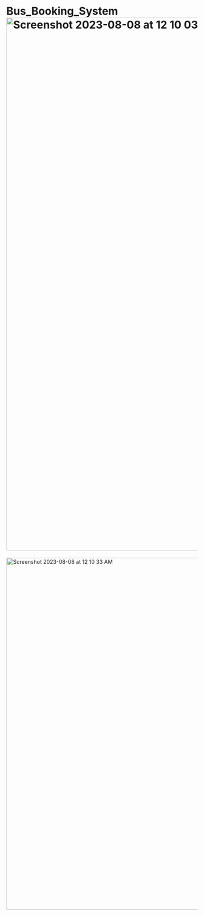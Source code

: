 # Bus_Booking_System<img width="1402" alt="Screenshot 2023-08-08 at 12 10 03 AM" src="https://github.com/aniruddhapradhan05/Bus_Booking_System/assets/104893063/9a88206d-c76c-4bc0-986a-9785712df350">
<img width="926" alt="Screenshot 2023-08-08 at 12 10 33 AM" src="https://github.com/aniruddhapradhan05/Bus_Booking_System/assets/104893063/74bddd50-7f91-44cd-9513-f483df188ef4">

